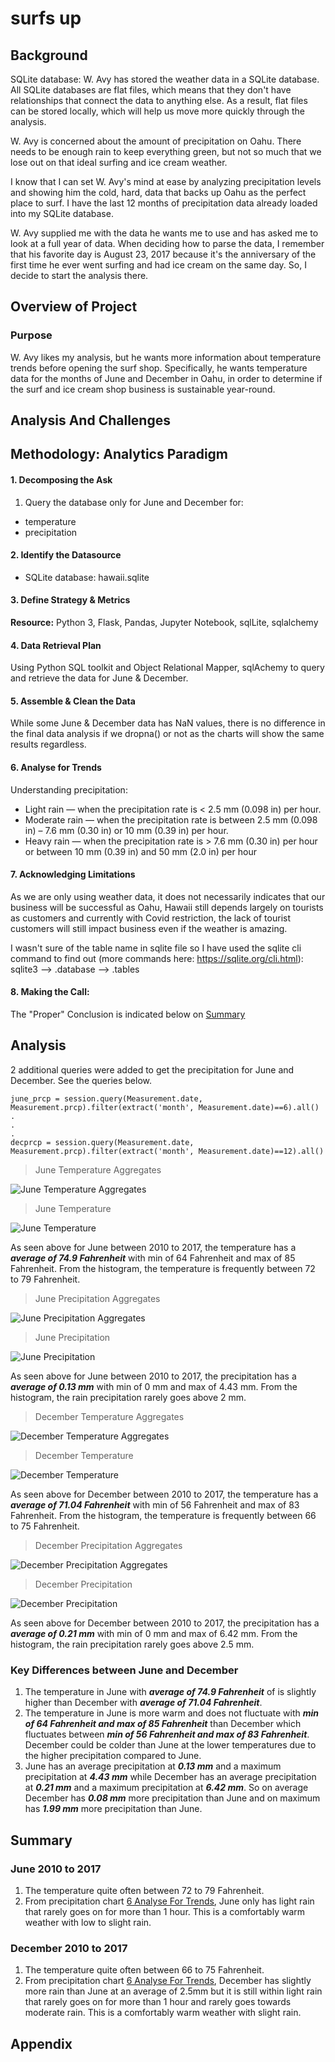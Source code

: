 # surfs up

## Background


SQLite database: W. Avy has stored the weather data in a SQLite database. All SQLite databases are flat files, which means that they don't have relationships that connect the data to anything else. As a result, flat files can be stored locally, which will help us move more quickly through the analysis.

W. Avy is concerned about the amount of precipitation on Oahu. There needs to be enough rain to keep everything green, but not so much that we lose out on that ideal surfing and ice cream weather.

I know that I can set W. Avy's mind at ease by analyzing precipitation levels and showing him the cold, hard, data that backs up Oahu as the perfect place to surf. I have the last 12 months of precipitation data already loaded into my SQLite database.

W. Avy supplied me with the data he wants me to use and has asked me to look at a full year of data. When deciding how to parse the data, I remember that his favorite day is August 23, 2017 because it's the anniversary of the first time he ever went surfing and had ice cream on the same day. So, I decide to start the analysis there.

## Overview of Project
### Purpose

W. Avy likes my analysis, but he wants more information about temperature trends before opening the surf shop. Specifically, he wants temperature data for the months of June and December in Oahu, in order to determine if the surf and ice cream shop business is sustainable year-round.

## Analysis And Challenges

## Methodology: Analytics Paradigm

#### 1. Decomposing the Ask
1. Query the database only for June and December for:
* temperature
* precipitation

#### 2. Identify the Datasource
* SQLite database: hawaii.sqlite

#### 3. Define Strategy & Metrics
**Resource:** Python 3, Flask, Pandas, Jupyter Notebook, sqlLite, sqlalchemy

#### 4. Data Retrieval Plan
Using Python SQL toolkit and Object Relational Mapper, sqlAchemy to query and retrieve the data for June & December.

#### 5. Assemble & Clean the Data
While some June & December data has NaN values, there is no difference in the final data analysis if we dropna() or not as the charts will show the same results regardless.

#### 6. Analyse for Trends

Understanding precipitation:

* Light rain — when the precipitation rate is < 2.5 mm (0.098 in) per hour.
* Moderate rain — when the precipitation rate is between 2.5 mm (0.098 in) – 7.6 mm (0.30 in) or 10 mm (0.39 in) per hour.
* Heavy rain — when the precipitation rate is > 7.6 mm (0.30 in) per hour or between 10 mm (0.39 in) and 50 mm (2.0 in) per hour

#### 7. Acknowledging Limitations
As we are only using weather data, it does not necessarily indicates that our business will be successful as Oahu, Hawaii still depends largely on tourists as customers and currently with Covid restriction, the lack of tourist customers will still impact business even if the weather is amazing.

I wasn't sure of the table name in sqlite file so I have used the sqlite cli command to find out (more commands here: https://sqlite.org/cli.html): sqlite3 --> .database --> .tables

#### 8. Making the Call:
The "Proper" Conclusion is indicated below on [Summary](#summary)

## Analysis

2 additional queries were added to get the precipitation for June and December. See the queries below.

```
june_prcp = session.query(Measurement.date, Measurement.prcp).filter(extract('month', Measurement.date)==6).all()
.
.
.
decprcp = session.query(Measurement.date, Measurement.prcp).filter(extract('month', Measurement.date)==12).all()
```

>June Temperature Aggregates

![June Temperature Aggregates](resources/junetempdesc.png)

>June Temperature

![June Temperature](resources/junetemp.png)

As seen above for June between 2010 to 2017, the temperature has a _**average of 74.9 Fahrenheit**_ with  min of 64 Fahrenheit and max of 85 Fahrenheit. From the histogram, the temperature is frequently between 72 to 79 Fahrenheit.

>June Precipitation Aggregates

![June Precipitation Aggregates](resources/juneprcpdesc.png)

>June Precipitation

![June Precipitation](resources/juneprcp.png)

As seen above for June between 2010 to 2017, the precipitation has a _**average of 0.13 mm**_ with  min of 0 mm and max of 4.43 mm. From the histogram, the rain precipitation rarely goes above 2 mm.

>December Temperature Aggregates

![December Temperature Aggregates](resources/dectempdesc.png)

>December Temperature

![December Temperature](resources/dectemp.png)

As seen above for December between 2010 to 2017, the temperature has a _**average of 71.04 Fahrenheit**_ with  min of 56 Fahrenheit and max of 83 Fahrenheit. From the histogram, the temperature is frequently between 66 to 75 Fahrenheit.

>December Precipitation Aggregates

![December Precipitation Aggregates](resources/decprcpdesc.png)

>December Precipitation

![December Precipitation](resources/decprcp.png)

As seen above for December between 2010 to 2017, the precipitation has a _**average of 0.21 mm**_ with  min of 0 mm and max of 6.42 mm. From the histogram, the rain precipitation rarely goes above 2.5 mm.

### Key Differences between June and December
1. The temperature in June with _**average of 74.9 Fahrenheit**_ of is slightly higher than December with _**average of 71.04 Fahrenheit**_.
2. The temperature in June is more warm and does not fluctuate with _**min of 64 Fahrenheit and max of 85 Fahrenheit**_ than December which fluctuates between _**min of 56 Fahrenheit and max of 83 Fahrenheit**_. December could be colder than June at the lower temperatures due to the higher precipitation compared to June.
3. June has an average precipitation at _**0.13 mm**_ and a maximum precipitation at _**4.43 mm**_ while December has an average precipitation at _**0.21 mm**_ and a maximum precipitation at _**6.42 mm**_. So on average December has _**0.08 mm**_ more precipitation than June and on maximum has _**1.99 mm**_ more precipitation than June.

## Summary

### June 2010 to 2017
1. The temperature quite often between 72 to 79 Fahrenheit.
2. From precipitation chart [6 Analyse For Trends](#6-analyse-for-trends), June only has light rain that rarely goes on for more than 1 hour.
This is a comfortably warm weather with low to slight rain.

### December 2010 to 2017
1. The temperature quite often between 66 to 75 Fahrenheit.
2. From precipitation chart [6 Analyse For Trends](#6-analyse-for-trends), December has slightly more rain than June at an average of 2.5mm  but it is still within light rain that rarely goes on for more than 1 hour and rarely goes towards moderate rain.
This is a comfortably warm weather with slight rain.

## Appendix
